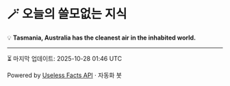# 🪄 오늘의 쓸모없는 지식

💡 **Tasmania, Australia has the cleanest air in the inhabited world.**

---
⏳ 마지막 업데이트: 2025-10-28 01:46 UTC

Powered by [Useless Facts API](https://uselessfacts.jsph.pl/) · 자동화 봇
